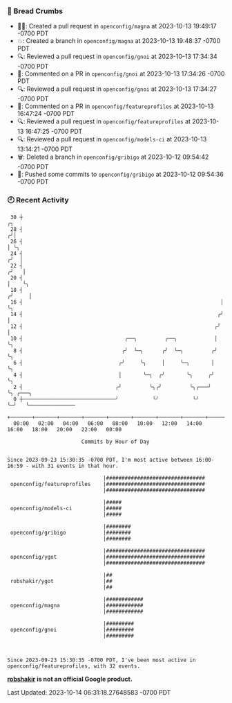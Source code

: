 ### 🍞 Bread Crumbs

 * ✍🏼: Created a pull request in `openconfig/magna` at 2023-10-13 19:49:17 -0700 PDT
 * 💥: Created a branch in `openconfig/magna` at 2023-10-13 19:48:37 -0700 PDT
 * 🔍: Reviewed a pull request in  `openconfig/gnoi` at 2023-10-13 17:34:34 -0700 PDT
 * 💬: Commented on a PR in  `openconfig/gnoi` at 2023-10-13 17:34:26 -0700 PDT
 * 🔍: Reviewed a pull request in  `openconfig/gnoi` at 2023-10-13 17:34:27 -0700 PDT
 * 💬: Commented on a PR in  `openconfig/featureprofiles` at 2023-10-13 16:47:24 -0700 PDT
 * 🔍: Reviewed a pull request in  `openconfig/featureprofiles` at 2023-10-13 16:47:25 -0700 PDT
 * 🔍: Reviewed a pull request in  `openconfig/models-ci` at 2023-10-13 13:14:21 -0700 PDT
 * 🗑: Deleted a branch in `openconfig/gribigo` at 2023-10-12 09:54:42 -0700 PDT
 * 🚢: Pushed some commits to `openconfig/gribigo` at 2023-10-12 09:54:36 -0700 PDT

### 🕘 Recent Activity
```
 30 ┼                                                                    ╭╮
 28 ┤                                                                   ╭╯│
 26 ┤                                                                   │ ╰╮
 24 ┤                                                                  ╭╯  │
 22 ┤                                                                 ╭╯   │
 20 ┤                                                                 │    ╰╮
 18 ┤                                                                ╭╯     │
 16 ┤                                                                │      ╰╮
 14 ┤                                                               ╭╯       │
 12 ┤                                                              ╭╯        │
 10 ┤                                 ╭──╮         ╭──╮            │         ╰╮
  8 ┤                                ╭╯  ╰─╮      ╭╯  ╰─╮         ╭╯          ╰╮
  6 ┤                               ╭╯     ╰╮     │     ╰─╮       │            ╰╮
  4 ┤                               │       ╰─╮  ╭╯       ╰╮     ╭╯             ╰╮
  2 ┤                              ╭╯         ╰╮╭╯         ╰╮╭───╯               ╰╮ ╭───╮
  0 ┼──────────────────────────────╯           ╰╯           ╰╯                    ╰─╯   ╰───────────────
    +───────+───────+───────+───────+───────+───────+───────+───────+───────+───────+───────+───────+────
  00:00   02:00   04:00   06:00   08:00   10:00   12:00   14:00   16:00   18:00   20:00   22:00   00:00   

						Commits by Hour of Day


Since 2023-09-23 15:30:35 -0700 PDT, I'm most active between 16:00-16:59 - with 31 events in that hour.

```



```
                               |################################
 openconfig/featureprofiles    |################################
                               |################################

                               |#####
 openconfig/models-ci          |#####
                               |#####

                               |########
 openconfig/gribigo            |########
                               |########

                               |################################
 openconfig/ygot               |################################
                               |################################

                               |##
 robshakir/ygot                |##
                               |##

                               |############
 openconfig/magna              |############
                               |############

                               |#########
 openconfig/gnoi               |#########
                               |#########



Since 2023-09-23 15:30:35 -0700 PDT, I've been most active in openconfig/featureprofiles, with 32 events.

```
**[robshakir](mailto:robjs@google.com) is not an official Google product.**  


Last Updated: 2023-10-14 06:31:18.27648583 -0700 PDT
